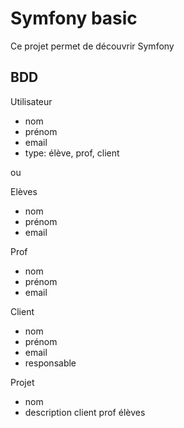 # Symfony basic

Ce projet permet de découvrir Symfony

## BDD
Utilisateur
- nom
- prénom
- email
- type: élève, prof, client

ou

Elèves
- nom
- prénom
- email

Prof
- nom
- prénom
- email

Client
- nom 
- prénom
- email
- responsable

Projet
- nom
- description
client
prof
élèves